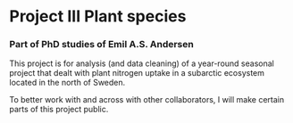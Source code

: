 
<!-- README.md is generated from README.Rmd. Please edit that file -->

# Project III Plant species

### Part of PhD studies of Emil A.S. Andersen

<!-- badges: start -->
<!-- badges: end -->

This project is for analysis (and data cleaning) of a year-round
seasonal project that dealt with plant nitrogen uptake in a subarctic
ecosystem located in the north of Sweden.

To better work with and across with other collaborators, I will make
certain parts of this project public.
